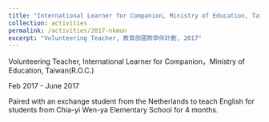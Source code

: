 ```yaml
---
title: "International Learner for Companion, Ministry of Education, Taiwan(R.O.C.)"
collection: activities
permalink: /activities/2017-nkmun
excerpt: "Volunteering Teacher, 教育部國際學伴計劃, 2017"
---
```


Volunteering Teacher, International Learner for Companion，Ministry of Education, Taiwan(R.O.C.)

Feb 2017 - June 2017

Paired with an exchange student from the Netherlands to teach English for students from Chia-yi Wen-ya Elementary School for 4 months.
